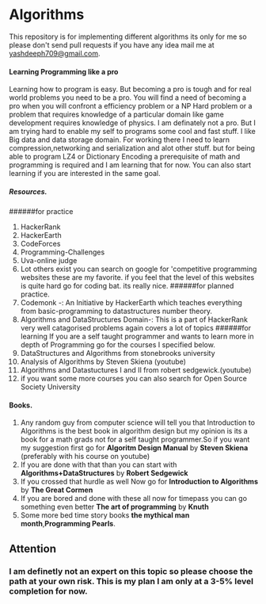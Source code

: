 # Algorithms
This repository is for implementing different algorithms its only for me so please don't send pull requests if you have any idea mail me at yashdeeph709@gmail.com.

#### Learning Programming like a pro
Learning how to program is easy. But becoming a pro is tough and for real world problems you need to be a pro. 
You will find a need of becoming a pro when you will confront a efficiency problem or a NP Hard problem or a problem that requires knowledge of a particular domain like game development requires knowledge of physics. I am definately not a pro. But I am trying hard to enable my self to programs some cool and fast stuff. I like Big data and data storage domain. For working there I need to learn compression,networking and serialization and alot other stuff. but for being able to program LZ4 or Dictionary Encoding a prerequisite of math and programming is required and I am learning that for now. You can also start learning if you are interested in the same goal. 
##### Resources.
######for practice 
1. HackerRank
2. HackerEarth
3. CodeForces
4. Programming-Challenges
5. Uva-online judge
6. Lot others exist you can search on google for 'competitive programming websites these are my favorite. 
   if you feel that the level of this websites is quite hard go for coding bat. its really nice.
######for planned practice.
1. Codemonk -: An Initiative by HackerEarth which teaches everything from basic-programming to datastructures 		number theory.
2. Algorithms and DataStructures Domain-: This is a part of HackerRank very well catagorised problems again covers a lot of topics
######for learning 
If you are a self taught programmer and wants to learn more in depth of Programming go for the courses I specified below.
1. DataStructures and Algorithms from stonebrooks university
2. Analysis of Algorithms by Steven Skiena (youtube)
3. Algorithms and Datastuctures I and II from robert sedgewick.(youtube)
4. if you want some more courses you can also search for Open Source Society University

#### Books.
1. Any random guy from computer science will tell you that Introduction to Algorithms is the best book in algorithm design but my opinion is its a book for a math grads not for a self taught programmer.So if you want my suggestion first go for **Algoritm Design Manual** by **Steven Skiena** (preferably with his course on youtube)
2. If you are done with that than you can start with **Algorithms+DataStructures** by **Robert Sedgewick**
3. If you crossed that hurdle as well Now go for **Introduction to Algorithms** by **The Great Cormen**
4. If you are bored and done with these all now for timepass you can go something even better **The art of programming** by **Knuth**
5. Some more bed time story books **the mythical man month**,**Programming Pearls**.



## Attention
### I am definetly not an expert on this topic so please choose the path at your own risk. This is my plan I am only at a 3-5% level completion for now. 






